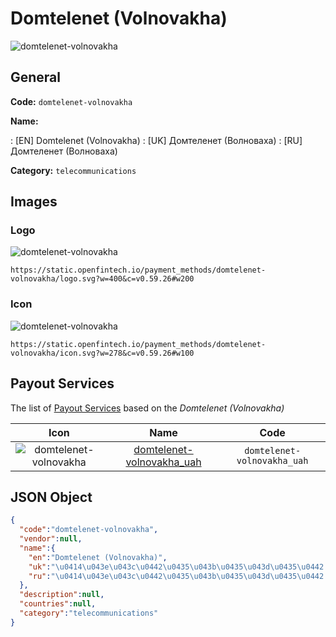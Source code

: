 
# Domtelenet (Volnovakha) 
![domtelenet-volnovakha](https://static.openfintech.io/payment_methods/domtelenet-volnovakha/logo.svg?w=400&c=v0.59.26#w200)  

## General 
**Code:** `domtelenet-volnovakha` 
 
**Name:** 
 
:	[EN] Domtelenet (Volnovakha) 
:	[UK] Домтеленет (Волноваха) 
:	[RU] Домтеленет (Волноваха) 
 
**Category:** `telecommunications` 
 

## Images 

### Logo 
![domtelenet-volnovakha](https://static.openfintech.io/payment_methods/domtelenet-volnovakha/logo.svg?w=400&c=v0.59.26#w200)  

```
https://static.openfintech.io/payment_methods/domtelenet-volnovakha/logo.svg?w=400&c=v0.59.26#w200
```  

### Icon 
![domtelenet-volnovakha](https://static.openfintech.io/payment_methods/domtelenet-volnovakha/icon.svg?w=278&c=v0.59.26#w100)  

```
https://static.openfintech.io/payment_methods/domtelenet-volnovakha/icon.svg?w=278&c=v0.59.26#w100
```  

## Payout Services 
 
The list of [Payout Services](/payout-services/) based on the _Domtelenet (Volnovakha)_ 

|Icon|Name|Code| 
|:---:|:---:|:---:| 
|![domtelenet-volnovakha](https://static.openfintech.io/payout_methods/domtelenet-volnovakha/icon.png?w=278&c=v0.59.26#w40) |[domtelenet-volnovakha_uah](/payout-services/domtelenet-volnovakha_uah/)|`domtelenet-volnovakha_uah`| 
 

## JSON Object 

```json
{
  "code":"domtelenet-volnovakha",
  "vendor":null,
  "name":{
    "en":"Domtelenet (Volnovakha)",
    "uk":"\u0414\u043e\u043c\u0442\u0435\u043b\u0435\u043d\u0435\u0442 (\u0412\u043e\u043b\u043d\u043e\u0432\u0430\u0445\u0430)",
    "ru":"\u0414\u043e\u043c\u0442\u0435\u043b\u0435\u043d\u0435\u0442 (\u0412\u043e\u043b\u043d\u043e\u0432\u0430\u0445\u0430)"
  },
  "description":null,
  "countries":null,
  "category":"telecommunications"
}
```  
